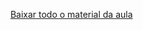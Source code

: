 &nbsp;
[Baixar todo o material da aula](https://download-directory.github.io/?url=http://github.com/IgorAvilaPereira/pmbd2025_1sem/tree/main/./08_resolucao_atividade1_e_implementacao_fisica)
